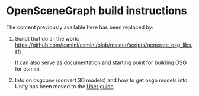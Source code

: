 # OpenSceneGraph build instructions

The content previously available here has been replaced by:
1. Script that do all the work: https://github.com/esmini/esmini/blob/master/scripts/generate_osg_libs.sh

   It can also serve as documentation and starting point for building OSG for esmini.
1. Info on osgconv (convert 3D models) and how to get osgb models into Unity has been moved to the [User guide](https://esmini.github.io/index.html#_openscenegraph_and_3d_models).
